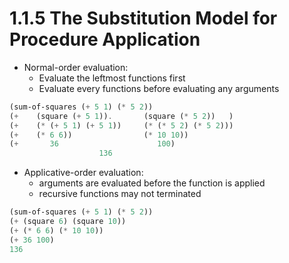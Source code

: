 # 1.1.5 The Substitution Model for Procedure Application

- Normal-order evaluation:
	- Evaluate the leftmost functions first
	- Evaluate every functions before evaluating any arguments

```scheme
(sum-of-squares (+ 5 1) (* 5 2))
(+    (square (+ 5 1)).       (square (* 5 2))   )
(+    (* (+ 5 1) (+ 5 1))     (* (* 5 2) (* 5 2)))
(+    (* 6 6))                (* 10 10))
(+       36                      100)
					136
```

- Applicative-order evaluation:
	- arguments are evaluated before the function is applied
	- recursive functions may not terminated

```scheme
(sum-of-squares (+ 5 1) (* 5 2))
(+ (square 6) (square 10))
(+ (* 6 6) (* 10 10))
(+ 36 100)
136
```

